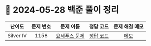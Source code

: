 # 📅 2024-05-28 백준 풀이 정리

| 난이도 | 문제 번호 | 문제 이름 | 정답 코드 | 문제 해결 메모 |
| :--: | :--: | :--: | :--: | :--: |
| Silver IV | 1158 | [요세푸스 문제](https://www.acmicpc.net/problem/1158) | [정답 코드](../bojSolutions/2025-05-23/1158.cs) | [메모](../../bojSolutions/2025-05-23/1158_memo.md) |
